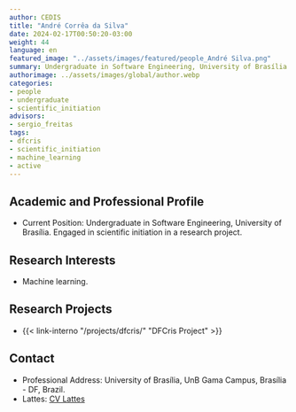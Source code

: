 ```yaml
---
author: CEDIS
title: "André Corrêa da Silva"
date: 2024-02-17T00:50:20-03:00
weight: 44
language: en
featured_image: "../assets/images/featured/people_André Silva.png"
summary: Undergraduate in Software Engineering, University of Brasília
authorimage: ../assets/images/global/author.webp
categories: 
- people
- undergraduate
- scientific_initiation
advisors:
- sergio_freitas
tags: 
- dfcris
- scientific_initiation
- machine_learning
- active
---
```

## Academic and Professional Profile
- Current Position: Undergraduate in Software Engineering, University of Brasília. Engaged in scientific initiation in a research project. 

## Research Interests
- Machine learning.

## Research Projects
- {{< link-interno "/projects/dfcris/" "DFCris Project" >}}

## Contact
- Professional Address: University of Brasília, UnB Gama Campus, Brasília - DF, Brazil.
- Lattes: [CV Lattes](http://lattes.cnpq.br/7541182802224042)